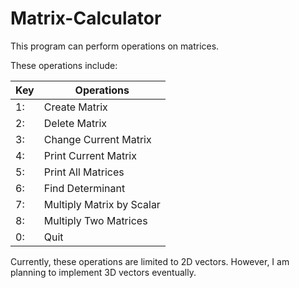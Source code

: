 # Matrix-Calculator

This program can perform operations on matrices.

These operations include: 

Key | Operations
--- | ----------
1:  | Create Matrix
2:  | Delete Matrix
3:  | Change Current Matrix
4:  | Print Current Matrix
5:  | Print All Matrices
6:  | Find Determinant
7:  | Multiply Matrix by Scalar
8:  | Multiply Two Matrices
0:  | Quit

Currently, these operations are limited to 2D vectors. However, I am planning to implement 3D vectors eventually.

